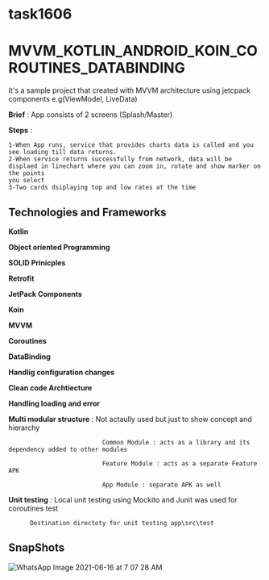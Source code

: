 # task1606
# MVVM_KOTLIN_ANDROID_KOIN_COROUTINES_DATABINDING


It's a sample project that created with MVVM architecture using jetcpack components e.g(ViewModel, LiveData)

**Brief** : App consists of 2 screens (Splash/Master)
    
      
     
**Steps** :
  
    1-When App runs, service that provides charts data is called and you see loading till data returns.
    2-When service returns successfully from network, data will be displaed in linechart where you can zoom in, rotate and show marker on the points
    you select
    3-Two cards dsiplaying top and low rates at the time
      
<h2>Technologies and Frameworks</h2>        

**Kotlin**

**Object oriented Programming**

**SOLID Prinicples**

**Retrofit**

**JetPack Components** 

**Koin**

**MVVM**

**Coroutines**

**DataBinding**

**Handlig configuration changes**

**Clean code Archtiecture**

**Handling loading and error**

**Multi modular structure** : Not actaully used but just to show concept and hierarchy 

                              Common Module : acts as a library and its dependency added to other modules
                              
                              Feature Module : acts as a separate Feature APK
                              
                              App Module : separate APK as well

**Unit testing** : Local unit testing using Mockito and Junit was used for coroutines test

          Destination directoty for unit testing app\src\test

       
    
          




<h2>SnapShots</h2>

![WhatsApp Image 2021-06-16 at 7 07 28 AM](https://user-images.githubusercontent.com/26609049/122161202-97e62200-ce71-11eb-85ef-5a44bc1a6dc9.jpeg)




